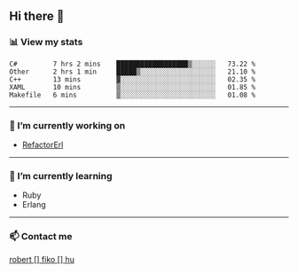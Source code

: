 ## Hi there 👋

### 📊 View my stats

<!--START_SECTION:waka-->
```text
C#         7 hrs 2 mins    ██████████████████▒░░░░░░   73.22 % 
Other      2 hrs 1 min     █████▒░░░░░░░░░░░░░░░░░░░   21.10 % 
C++        13 mins         ▓░░░░░░░░░░░░░░░░░░░░░░░░   02.35 % 
XAML       10 mins         ▒░░░░░░░░░░░░░░░░░░░░░░░░   01.85 % 
Makefile   6 mins          ▒░░░░░░░░░░░░░░░░░░░░░░░░   01.08 % 
```
<!--END_SECTION:waka-->


---

### 🔭 I’m currently working on
- [RefactorErl](https://plc.inf.elte.hu/erlang/)

---

### 🌱 I’m currently learning
- Ruby
- Erlang

---

### 📫 Contact me
[robert [] fiko [] hu](mailto:robert@fiko.hu)



<!--
**robertfiko/robertfiko** is a ✨ _special_ ✨ repository because its `README.md` (this file) appears on your GitHub profile.

Here are some ideas to get you started:

- 🔭 I’m currently working on ...
- 🌱 I’m currently learning ...
- 👯 I’m looking to collaborate on ...
- 🤔 I’m looking for help with ...
- 💬 Ask me about ...
- 📫 How to reach me: ...
- 😄 Pronouns: ...
- ⚡ Fun fact: ...
-->
